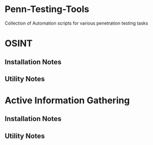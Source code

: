 # Penn-Testing-Tools
Collection of Automation scripts for various penetration testing tasks

# OSINT 
## Installation Notes
## Utility Notes

# Active Information Gathering
## Installation Notes
## Utility Notes

